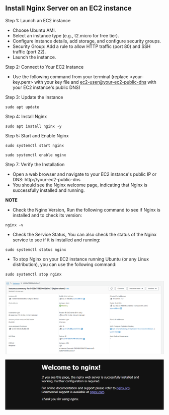 ## Install Nginx Server on an EC2 instance

Step 1: Launch an EC2 instance 
- Choose Ubuntu AMI.
- Select an instance type (e.g., t2.micro for free tier).
- Configure instance details, add storage, and configure security groups.
- Security Group: Add a rule to allow HTTP traffic (port 80) and SSH traffic (port 22).
- Launch the instance.

Step 2: Connect to Your EC2 Instance
 - Use the following command from your terminal (replace <your-key.pem> with your key file and <ec2-user@your-ec2-public-dns> with your EC2 instance's public DNS)

Step 3: Update the Instance

```
sudo apt update
```

Step 4: Install Nginx

```
sudo apt install nginx -y
```
Step 5: Start and Enable Nginx

```
sudo systemctl start nginx

```
```
sudo systemctl enable nginx
```
Step 7: Verify the Installation
- Open a web browser and navigate to your EC2 instance's public IP or DNS:
http://your-ec2-public-dns
- You should see the Nginx welcome page, indicating that Nginx is successfully installed and running.

**NOTE**

- Check the Nginx Version, Run the following command to see if Nginx is installed and to check its version:

```
nginx -v

```
- Check the Service Status, You can also check the status of the Nginx service to see if it is installed and running:

```
sudo systemctl status nginx

```
- To stop Nginx on your EC2 instance running Ubuntu (or any Linux distribution), you can use the following command:

```
sudo systemctl stop nginx

```

![alt text](EC2-summary.png)

![alt text](Nginx-server.png)